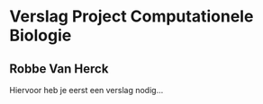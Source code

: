 # Verslag Project Computationele Biologie
## Robbe Van Herck

Hiervoor heb je eerst een verslag nodig...

